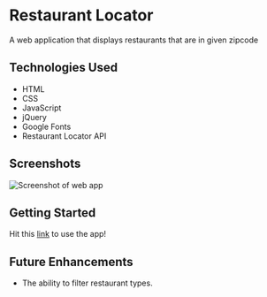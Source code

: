 # Restaurant Locator
A web application that displays restaurants that are in given zipcode
## Technologies Used
- HTML
- CSS
- JavaScript
- jQuery
- Google Fonts
- Restaurant Locator API
## Screenshots
![Screenshot of web app](https://user-images.githubusercontent.com/126505925/226476381-1f1cad82-afee-4ffc-902d-df53c4035bfa.png)
## Getting Started
Hit this [link](https://mrod2871.github.io) to use the app!
## Future Enhancements
- The ability to filter restaurant types.